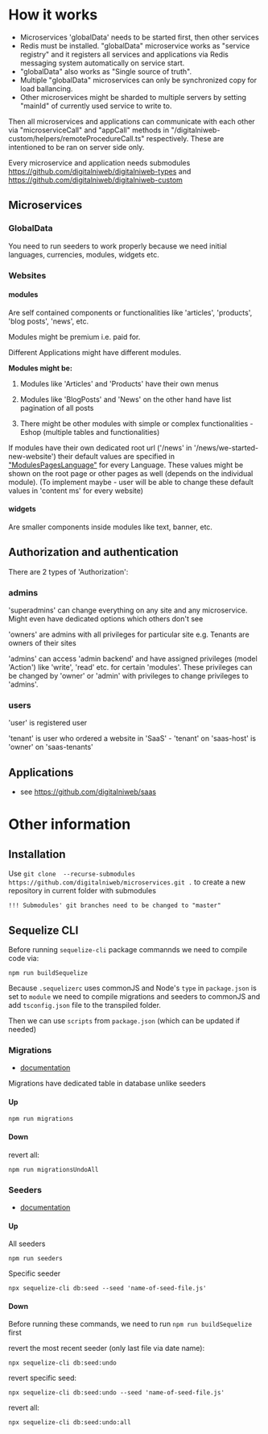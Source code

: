 # How it works

-   Microservices 'globalData' needs to be started first, then other services
-   Redis must be installed. "globalData" microservice works as "service registry" and it registers all services and applications via Redis messaging system automatically on service start.
-   "globalData" also works as "Single source of truth".
-   Multiple "globalData" microservices can only be synchronized copy for load ballancing.
-   Other microservices might be sharded to multiple servers by setting "mainId" of currently used service to write to.

Then all microservices and applications can communicate with each other via "microserviceCall" and "appCall" methods in "/digitalniweb-custom/helpers/remoteProcedureCall.ts" respectively. These are intentioned to be ran on server side only.

Every microservice and application needs submodules https://github.com/digitalniweb/digitalniweb-types and https://github.com/digitalniweb/digitalniweb-custom

## Microservices

### GlobalData

You need to run seeders to work properly because we need initial languages, currencies, modules, widgets etc.

### Websites

#### modules

Are self contained components or functionalities like 'articles', 'products', 'blog posts', 'news', etc.

Modules might be premium i.e. paid for.

Different Applications might have different modules.

**Modules might be:**

1. Modules like 'Articles' and 'Products' have their own menus

2. Modules like 'BlogPosts' and 'News' on the other hand have list pagination of all posts

3. There might be other modules with simple or complex functionalities - Eshop (multiple tables and functionalities)

If modules have their own dedicated root url ('/news' in '/news/we-started-new-website') their default values are specified in ["ModulesPagesLanguage"](digitalniweb-types/models/globalData.ts#ModulesPagesLanguage) for every Language. These values might be shown on the root page or other pages as well (depends on the individual module). (To implement maybe - user will be able to change these default values in 'content ms' for every website)

#### widgets

Are smaller components inside modules like text, banner, etc.

## Authorization and authentication

There are 2 types of 'Authorization':

### admins

'superadmins' can change everything on any site and any microservice. Might even have dedicated options which others don't see

'owners' are admins with all privileges for particular site e.g. Tenants are owners of their sites

'admins' can access 'admin backend' and have assigned privileges (model 'Action') like 'write', 'read' etc. for certain 'modules'. These privileges can be changed by 'owner' or 'admin' with privileges to change privileges to 'admins'.

### users

'user' is registered user

'tenant' is user who ordered a website in 'SaaS' - 'tenant' on 'saas-host' is 'owner' on 'saas-tenants'

## Applications

-   see https://github.com/digitalniweb/saas

# Other information

## Installation

Use `git clone  --recurse-submodules https://github.com/digitalniweb/microservices.git .` to create a new repository in current folder with submodules

    !!! Submodules' git branches need to be changed to "master"

## Sequelize CLI

Before running `sequelize-cli` package commannds we need to compile code via:

    npm run buildSequelize

Because `.sequelizerc` uses commonJS and Node's `type` in `package.json` is set to `module` we need to compile migrations and seeders to commonJS and add `tsconfig.json` file to the transpiled folder.

Then we can use `scripts` from `package.json` (which can be updated if needed)

### Migrations

-   [documentation](https://https://sequelize.org/docs/v6/other-topics/migrations/)

Migrations have dedicated table in database unlike seeders

#### Up

    npm run migrations

#### Down

revert all:

    npm run migrationsUndoAll

### Seeders

-   [documentation](https://https://sequelize.org/docs/v6/other-topics/migrations/)

#### Up

All seeders

    npm run seeders

Specific seeder

    npx sequelize-cli db:seed --seed 'name-of-seed-file.js'

#### Down

Before running these commands, we need to run `npm run buildSequelize` first

revert the most recent seeder (only last file via date name):

    npx sequelize-cli db:seed:undo

revert specific seed:

    npx sequelize-cli db:seed:undo --seed 'name-of-seed-file.js'

revert all:

    npx sequelize-cli db:seed:undo:all
